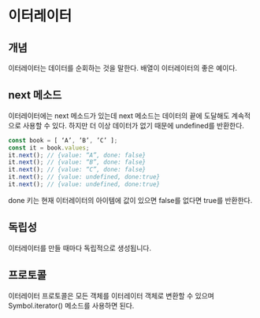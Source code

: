 
# 이터레이터

## 개념	
이터레이터는 데이터를 순회하는 것을 말한다. 배열이 이터레이터의 좋은 예이다.

## next 메소드 
이터레이터에는 next 메소드가 있는데 next 메소드는 데이터의 끝에 도달해도 계속적으로 사용할 수 있다. 
하지만 더 이상 데이터가 없기 때문에 undefined를 반환한다.
~~~javascript
const book = [ ‘A’, ’B’, ’C’ ];
const it = book.values; 
it.next(); // {value: “A”, done: false}
it.next(); // {value: “B”, done: false}
it.next(); // {value: “C”, done: false}
it.next(); // {value: undefined, done:true}
it.next(); // {value: undefined, done:true}
~~~~
done 키는 현재 이터레이터의 아이템에 값이 있으면 false를 없다면 true를 반환한다.

## 독립성
이터레이터를 만들 때마다 독립적으로 생성됩니다.

## 프로토콜
이터레이터 프로토콜은 모든 객체를 이터레이터 객체로 변환할 수 있으며 Symbol.iterator() 메소드를 사용하면 된다. 
